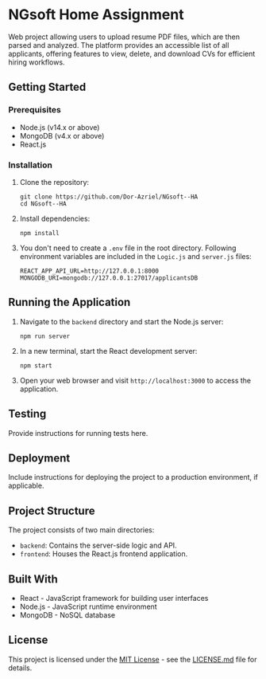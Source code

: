 # NGsoft Home Assignment

Web project allowing users to upload resume PDF files, which are then parsed and analyzed. The platform provides an accessible list of all applicants, offering features to view, delete, and download CVs for efficient hiring workflows.

## Getting Started

### Prerequisites

- Node.js (v14.x or above)
- MongoDB (v4.x or above)
- React.js

### Installation

1. Clone the repository:

    ```shell
    git clone https://github.com/Dor-Azriel/NGsoft--HA
    cd NGsoft--HA
    ```

2. Install dependencies:

    ```shell
    npm install
    ```

3. You don't need to create a `.env` file in the root directory. Following environment variables are included in the `Logic.js` and `server.js` files:

    ```env
    REACT_APP_API_URL=http://127.0.0.1:8000
    MONGODB_URI=mongodb://127.0.0.1:27017/applicantsDB
    ```

## Running the Application

1. Navigate to the `backend` directory and start the Node.js server:

    ```shell
    npm run server
    ```

2. In a new terminal, start the React development server:

    ```shell
    npm start
    ```

3. Open your web browser and visit `http://localhost:3000` to access the application.

## Testing

Provide instructions for running tests here.

## Deployment

Include instructions for deploying the project to a production environment, if applicable.

## Project Structure

The project consists of two main directories:

- `backend`: Contains the server-side logic and API.
- `frontend`: Houses the React.js frontend application.

## Built With

- React - JavaScript framework for building user interfaces
- Node.js - JavaScript runtime environment
- MongoDB - NoSQL database

## License

This project is licensed under the [MIT License](LICENSE.md) - see the [LICENSE.md](LICENSE.md) file for details.
